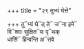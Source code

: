 +++
title = "२९ तुभ्यं घेत्ते"

+++
तु᳓भ्यं घे᳓त् ते᳓ ज᳓ना इमे᳓  
वि᳓श्वाः सुक्षित᳓यः पृ᳓थक्  
धासिं᳓ हिन्वन्ति अ᳓त्तवे